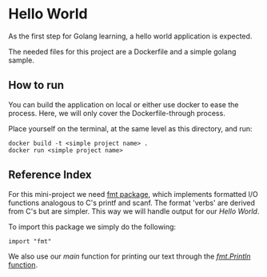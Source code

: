 # Hello World
As the first step for Golang learning, a hello world application is expected.

The needed files for this project are a Dockerfile and a simple golang sample.

## How to run

You can build the application on local or either use docker to ease the process. Here, we will only cover the Dockerfile-through process.

Place yourself on the terminal, at the same level as this directory, and run:
```
docker build -t <simple project name> .
docker run <simple project name>
```

## Reference Index

For this mini-project we need [fmt package](https://pkg.go.dev/fmt), which implements formatted I/O functions analogous to C's printf and scanf. The format 'verbs' are derived from C's but are simpler. This way we will handle output for our _Hello World_.

To import this package we simply do the following:
```
import "fmt"
```

We also use our _main_ function for printing our text through the [_fmt.Println_ function](https://pkg.go.dev/fmt#Println).
